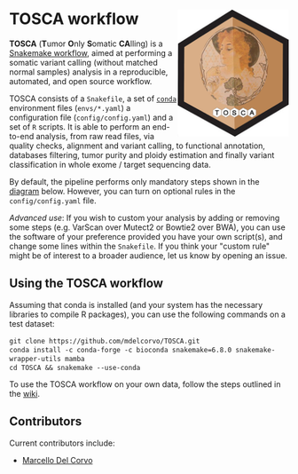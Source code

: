 # TOSCA workflow <img src="img/tosca_image.png" width="200" align="right" />


**TOSCA** (**T**umor **O**nly **S**omatic **CA**lling) is a [Snakemake workflow](https://snakemake.readthedocs.io/en/stable/index.html), aimed at performing a somatic variant calling (without matched normal samples) analysis in a reproducible, automated, and open source workflow.

TOSCA consists of a `Snakefile`, a set of [`conda`](https://conda.io/docs/) environment files (`envs/*.yaml`) a configuration file (`config/config.yaml`) and a set of `R` scripts. It is able to perform an end-to-end analysis, from raw read files, via quality checks, alignment and variant calling, to functional annotation, databases filtering, tumor purity and ploidy estimation and finally variant classification in whole exome / target sequencing data.  

By default, the pipeline performs only mandatory steps shown in the [diagram](img/dag_nice3.png) below. However, you can turn on optional rules in the `config/config.yaml` file. 

*Advanced use*: If you wish to custom your analysis by adding or removing some steps (e.g. VarScan over Mutect2 or Bowtie2 over BWA), you can use the software of your preference provided you have your own script(s), and change some lines within the `Snakefile`. If you think your "custom rule" might be of interest to a broader audience, let us know by opening an issue.


## Using the TOSCA workflow

Assuming that conda is installed (and your system has the necessary libraries to compile R packages), you can use the following commands on a test dataset:

```
git clone https://github.com/mdelcorvo/TOSCA.git
conda install -c conda-forge -c bioconda snakemake=6.8.0 snakemake-wrapper-utils mamba
cd TOSCA && snakemake --use-conda
```

To use the TOSCA workflow on your own data, follow the steps outlined in the [wiki](https://github.com/mdelcorvo/TOSCA/wiki).


## Contributors
Current contributors include:

- [Marcello Del Corvo](https://github.com/mdelcorvo)
